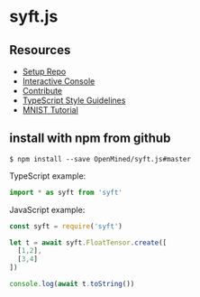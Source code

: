 # syft.js

## Resources
  - [Setup Repo](./docs/setup.md)
  - [Interactive Console](./docs/interactive-console.md)
  - [Contribute](./docs/contribute.md)
  - [TypeScript Style Guidelines](./docs/style-guidelines.md)
  - [MNIST Tutorial](https://github.com/OpenMined/tutorials/tree/master/beginner/Syft.js/getting-started-mnist-model)

## install with npm from github
```
$ npm install --save OpenMined/syft.js#master
```

TypeScript example:
```javascript
import * as syft from 'syft'
```

JavaScript example:
```javascript
const syft = require('syft')

let t = await syft.FloatTensor.create([
  [1,2],
  [3,4]
])

console.log(await t.toString())
```
